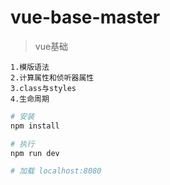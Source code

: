 # vue-base-master

> vue基础

```
1.模版语法
2.计算属性和侦听器属性
3.class与styles
4.生命周期

```

``` bash
# 安装
npm install

# 执行 
npm run dev

# 加载 localhost:8080



